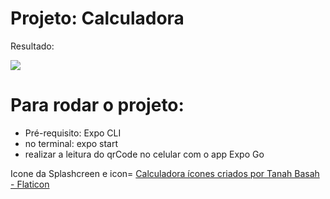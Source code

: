 # Projeto: Calculadora

Resultado:

<a>
<img src= "./assets/calculadora-funcionando">
</a>

# Para rodar o projeto:

- Pré-requisito: Expo CLI
- no terminal: expo start
- realizar a leitura do qrCode no celular com o app Expo Go

Icone da Splashcreen e icon=
<a href="https://www.flaticon.com/br/icones-gratis/calculadora" title="calculadora ícones">Calculadora ícones criados por Tanah Basah - Flaticon</a>
